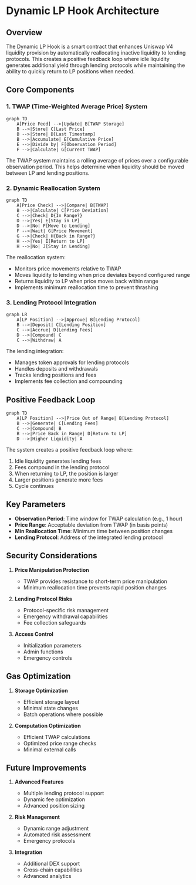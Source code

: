 # Dynamic LP Hook Architecture

## Overview
The Dynamic LP Hook is a smart contract that enhances Uniswap V4 liquidity provision by automatically reallocating inactive liquidity to lending protocols. This creates a positive feedback loop where idle liquidity generates additional yield through lending protocols while maintaining the ability to quickly return to LP positions when needed.

## Core Components

### 1. TWAP (Time-Weighted Average Price) System
```mermaid
graph TD
    A[Price Feed] -->|Update| B[TWAP Storage]
    B -->|Store| C[Last Price]
    B -->|Store| D[Last Timestamp]
    B -->|Accumulate| E[Cumulative Price]
    E -->|Divide by| F[Observation Period]
    F -->|Calculate| G[Current TWAP]
```

The TWAP system maintains a rolling average of prices over a configurable observation period. This helps determine when liquidity should be moved between LP and lending positions.

### 2. Dynamic Reallocation System
```mermaid
graph TD
    A[Price Check] -->|Compare| B[TWAP]
    B -->|Calculate| C[Price Deviation]
    C -->|Check| D{In Range?}
    D -->|Yes| E[Stay in LP]
    D -->|No| F[Move to Lending]
    F -->|Wait| G[Price Movement]
    G -->|Check| H{Back in Range?}
    H -->|Yes| I[Return to LP]
    H -->|No| J[Stay in Lending]
```

The reallocation system:
- Monitors price movements relative to TWAP
- Moves liquidity to lending when price deviates beyond configured range
- Returns liquidity to LP when price moves back within range
- Implements minimum reallocation time to prevent thrashing

### 3. Lending Protocol Integration
```mermaid
graph LR
    A[LP Position] -->|Approve| B[Lending Protocol]
    B -->|Deposit| C[Lending Position]
    C -->|Accrue| D[Lending Fees]
    D -->|Compound| C
    C -->|Withdraw| A
```

The lending integration:
- Manages token approvals for lending protocols
- Handles deposits and withdrawals
- Tracks lending positions and fees
- Implements fee collection and compounding

## Positive Feedback Loop

```mermaid
graph TD
    A[LP Position] -->|Price Out of Range| B[Lending Protocol]
    B -->|Generate| C[Lending Fees]
    C -->|Compound| B
    B -->|Price Back in Range| D[Return to LP]
    D -->|Higher Liquidity| A
```

The system creates a positive feedback loop where:
1. Idle liquidity generates lending fees
2. Fees compound in the lending protocol
3. When returning to LP, the position is larger
4. Larger positions generate more fees
5. Cycle continues

## Key Parameters

- **Observation Period**: Time window for TWAP calculation (e.g., 1 hour)
- **Price Range**: Acceptable deviation from TWAP (in basis points)
- **Min Reallocation Time**: Minimum time between position changes
- **Lending Protocol**: Address of the integrated lending protocol

## Security Considerations

1. **Price Manipulation Protection**
   - TWAP provides resistance to short-term price manipulation
   - Minimum reallocation time prevents rapid position changes

2. **Lending Protocol Risks**
   - Protocol-specific risk management
   - Emergency withdrawal capabilities
   - Fee collection safeguards

3. **Access Control**
   - Initialization parameters
   - Admin functions
   - Emergency controls

## Gas Optimization

1. **Storage Optimization**
   - Efficient storage layout
   - Minimal state changes
   - Batch operations where possible

2. **Computation Optimization**
   - Efficient TWAP calculations
   - Optimized price range checks
   - Minimal external calls

## Future Improvements

1. **Advanced Features**
   - Multiple lending protocol support
   - Dynamic fee optimization
   - Advanced position sizing

2. **Risk Management**
   - Dynamic range adjustment
   - Automated risk assessment
   - Emergency protocols

3. **Integration**
   - Additional DEX support
   - Cross-chain capabilities
   - Advanced analytics 